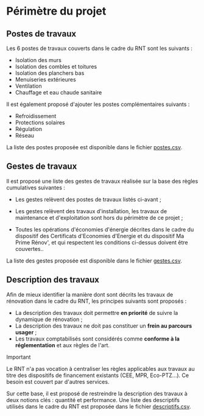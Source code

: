 # Périmètre du projet

## Postes de travaux

Les 6 postes de travaux couverts dans le cadre du RNT sont les suivants :

- Isolation des murs
- Isolation des combles et toitures
- Isolation des planchers bas
- Menuiseries extérieures
- Ventilation
- Chauffage et eau chaude sanitaire

Il est également proposé d'ajouter les postes complémentaires suivants :

- Refroidissement
- Protections solaires
- Régulation
- Réseau

La liste des postes proposée est disponible dans le fichier [postes.csv](./postes.csv).

## Gestes de travaux

Il est proposé une liste des gestes de travaux réalisée sur la base des règles cumulatives suivantes :

- Les gestes relèvent des postes de travaux listés ci-avant ;

- Les gestes relèvent des travaux d'installation, les travaux de maintenance et d'exploitation sont hors du périmètre de ce projet ;

- Toutes les opérations d'économies d'énergie décrites dans le cadre du dispositif des Certificats d'Economies d'Energie et du dispositif Ma Prime Rénov', et qui respectent les conditions ci-dessus doivent être couvertes..

La liste des gestes proposée est disponible dans le fichier [gestes.csv](./gestes.csv).

## Description des travaux

Afin de mieux identifier la manière dont sont décrits les travaux de rénovation dans le cadre du RNT, les principes suivants sont proposés :

- La description des travaux doit permettre **en priorité** de suivre la dynamique de rénovation ;
- La description des travaux ne doit pas constituer un **frein au parcours usager** ;
- Les travaux comptabilisés sont considérés comme **conforme à la réglementation** et aux règles de l'art.

> [!IMPORTANT]  
> Le RNT n'a pas vocation à centraliser les règles applicables aux travaux au titre des dispositifs de financement existants (CEE, MPR, Eco-PTZ...). Ce besoin est couvert par d'autres services.

Sur cette base, il est proposé de restreindre la description des travaux à deux notions clés : quantité et performance. Une liste des descriptifs utilisés dans le cadre du RNT est proposée dans le fichier [descriptifs.csv](./descriptifs.csv).
